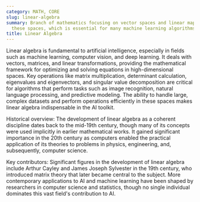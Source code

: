 ```yaml
---
category: MATH, CORE
slug: linear-algebra
summary: Branch of mathematics focusing on vector spaces and linear mappings between
  these spaces, which is essential for many machine learning algorithms.
title: Linear Algebra
---
```


Linear algebra is fundamental to artificial intelligence, especially in fields such as machine learning, computer vision, and deep learning. It deals with vectors, matrices, and linear transformations, providing the mathematical framework for optimizing and solving equations in high-dimensional spaces. Key operations like matrix multiplication, determinant calculation, eigenvalues and eigenvectors, and singular value decomposition are critical for algorithms that perform tasks such as image recognition, natural language processing, and predictive modeling. The ability to handle large, complex datasets and perform operations efficiently in these spaces makes linear algebra indispensable in the AI toolkit.

Historical overview: The development of linear algebra as a coherent discipline dates back to the mid-19th century, though many of its concepts were used implicitly in earlier mathematical works. It gained significant importance in the 20th century as computers enabled the practical application of its theories to problems in physics, engineering, and, subsequently, computer science.

Key contributors: Significant figures in the development of linear algebra include Arthur Cayley and James Joseph Sylvester in the 19th century, who introduced matrix theory that later became central to the subject. More contemporary applications to AI and machine learning have been shaped by researchers in computer science and statistics, though no single individual dominates this vast field's contribution to AI.